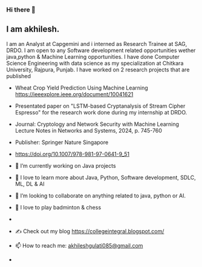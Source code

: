 ### Hi there 👋

## I am akhilesh.
<!--
**akhilesh085/akhilesh085** is a ✨ _special_ ✨ repository because its `README.md` (this file) appears on your GitHub profile.
Here are some ideas to get you started:
- 😄 Pronouns: ...
- 🤔 I’m looking for help with ...
- ⚡ Fun fact: ...
- 💬 Ask me about ...
-->
I am an Analyst at Capgemini and i interned as Research Trainee at SAG, DRDO. I am open to any Software development related opportunities wether java,python & Machine Learning opportunities.
I have done Computer Science Engineering with data science as my specialization at Chitkara University, Rajpura, Punjab. 
I have worked on 2 research projects that are published
- Wheat Crop Yield Prediction Using Machine Learning https://ieeexplore.ieee.org/document/10041621
- Presentated paper on "LSTM-based Cryptanalysis of Stream Cipher Espresso" for the research work done during my internship at DRDO.
-   Journal: Cryptology and Network Security with Machine Learning Lecture Notes in Networks and Systems, 2024, p. 745-760
-   Publisher: Springer Nature Singapore
-   https://doi.org/10.1007/978-981-97-0641-9_51

- 🔭 I’m currently working on Java projects
- 🌱 I love to learn more about Java, Python, Software development, SDLC, ML, DL & AI
- 👯 I’m looking to collaborate on anything related to java, python or AI.
- 🏸 I love to play badminton & chess
- 
- ✍️ Check out my blog https://collegeintegral.blogspot.com/
- 📫 How to reach me: akhileshgulati085@gmail.com
- 
